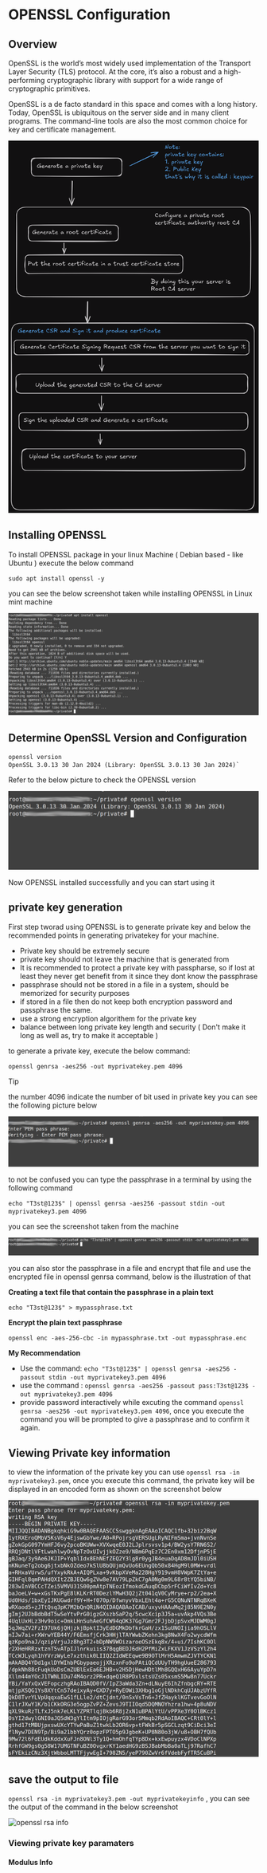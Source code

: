# OPENSSL Configuration 

## Overview 
OpenSSL is the world’s most widely used implementation of the Transport Layer Security (TLS) protocol. At the core, it’s also a robust and a high-performing cryptographic library with support for a wide range of cryptographic primitives.

OpenSSL is a de facto standard in this space and comes with a long history. 
Today, OpenSSL is ubiquitous on the server side and in many client programs. 
The command-line tools are also the most common choice for key and certificate management. 

![Configuration Steps Diagram](https://github.com/alsaeedi2007/OpenSSL/blob/main/Certificate%20Steps%20.png)


## Installing OPENSSL 
To install OPENSSL package in your linux Machine ( Debian based - like Ubuntu ) execute the below command

```
sudo apt install openssl -y
```
you can see the below screenshot taken while installing OPENSSL in Linux mint machine

![installing OPENSSL package](https://github.com/alsaeedi2007/OpenSSL/blob/main/openssl%20installation.png)
## Determine OpenSSL Version and Configuration

```
openssl version 
OpenSSL 3.0.13 30 Jan 2024 (Library: OpenSSL 3.0.13 30 Jan 2024)`
```
Refer to the below picture to check the OPENSSL version 

![OPENSSL version](https://github.com/alsaeedi2007/OpenSSL/blob/main/openssl%20version.png)

Now OPENSSL installed successfully and you can start using it

## private key generation 
First step tworad using OPENSSL is to generate private key and below the recommended points in generating privatekey for your machine.

- Private key should be extremely secure
- private key should not leave the machine that is generated from
- It is recommended to protect a private key with passpharse, so if lost at least they never get benefit from it since they dont know the passphrase
- passphrase should not be stored in a file in a system, should be memorized for security purposes
- if stored in a file then do not keep both encryption password and passphrase the same.
- use a strong encryption algorithem for the private key
- balance between long private key length and security ( Don't make it long as well as, try to make it acceptable ) 

to generate a private key, execute the below command:

```
openssl genrsa -aes256 -out myprivatekey.pem 4096

```
> [!tip] 
the number 4096 indicate the number of bit used in private key 
you can see the following picture below 

![Generating Private key ](https://github.com/alsaeedi2007/OpenSSL/blob/main/openssl%20genrsa.png)

to not be confused you can type the passphrase in a terminal by using the following command 
```
echo "T3st@123$" | openssl genrsa -aes256 -passout stdin -out myprivatekey3.pem 4096
```
you can see the screenshot taken from the machine

![echoing passphrase on terminal](https://github.com/alsaeedi2007/OpenSSL/blob/main/openssl%20passout%20example.png)

you can also stor the passphrase in a file and encrypt that file and use the encrypted file in openssl genrsa command, below is the illustration of that

**Creating a text file that contain the passphrase in a plain text** 
```
echo "T3st@123$" > mypassphrase.txt
```
**Encrypt the plain text passphrase**
```
openssl enc -aes-256-cbc -in mypassphrase.txt -out mypassphrase.enc
```

**My Recommendation** 
- Use the command: ``` echo "T3st@123$" | openssl genrsa -aes256 -passout stdin -out myprivatekey3.pem 4096 ```
- use the command : ``` openssl genrsa -aes256 -passout pass:T3st@123$ -out myprivatekey3.pem 4096 ```
- provide password interactively while excuting the command ``` openssl genrsa -aes256 -out myprivatekey3.pem 4096 ```, once you execute the command you will be prompted to give a passphrase and to confirm it again.

  






  

 

## Viewing Private key information 

to view the information of the private key you can use ``` openssl rsa -in myprivatekey3.pem ```, once you execute this command, the private key will be displayed in an encoded form as shown on the screenshot below 

![show private key info](https://github.com/alsaeedi2007/OpenSSL/blob/main/opessl%20rsa%2001.png)


## save the output to file 

``` openssl rsa -in myprivatekey3.pem -out myprivatekeyinfo ``` , you can see the output of the command in the below screenshot 

![openssl rsa info](https://github.com/alsaeedi2007/OpenSSL/blob/main/openssl%20rsa%2002.png) 




### Viewing private key paramaters 

#### Modulus Info 



